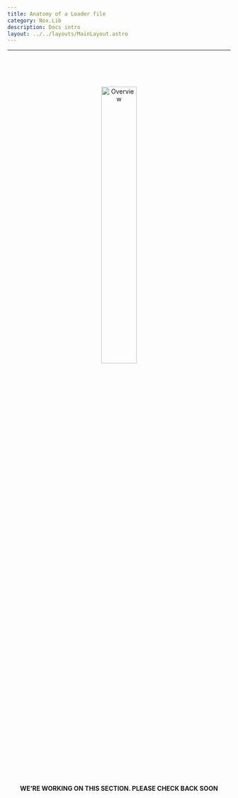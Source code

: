 ```yaml
---
title: Anatomy of a Loader file
category: Nox.Lib
description: Docs intro
layout: ../../layouts/MainLayout.astro
---
```

***

<div align="center">
    <br>
    <br>
    <br>
    <br>
    <img src="https://noxorg.dev/docs/images/Logos/Nox_Under_Construction.png" alt="Overview" width="40%">
    <p><strong>WE'RE WORKING ON THIS SECTION. PLEASE CHECK BACK SOON</strong></p>
</div>